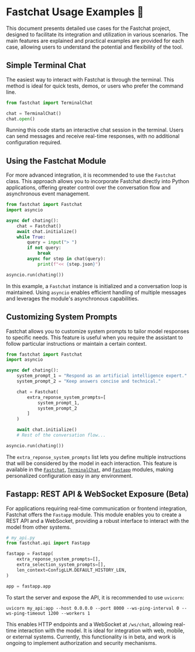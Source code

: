 # Fastchat Usage Examples 🧩

This document presents detailed use cases for the Fastchat project, designed to facilitate its integration and utilization in various scenarios. The main features are explained and practical examples are provided for each case, allowing users to understand the potential and flexibility of the tool.

## Simple Terminal Chat

The easiest way to interact with Fastchat is through the terminal. This method is ideal for quick tests, demos, or users who prefer the command line.

```python
from fastchat import TerminalChat

chat = TerminalChat()
chat.open()
```

Running this code starts an interactive chat session in the terminal. Users can send messages and receive real-time responses, with no additional configuration required.

## Using the Fastchat Module

For more advanced integration, it is recommended to use the `Fastchat` class. This approach allows you to incorporate Fastchat directly into Python applications, offering greater control over the conversation flow and asynchronous event management.

```python
from fastchat import Fastchat
import asyncio

async def chating():
    chat = Fastchat()
    await chat.initialize()
    while True:
        query = input("> ")
        if not query:
            break
        async for step in chat(query):
            print(f"<< {step.json}")

asyncio.run(chating())
```

In this example, a `Fastchat` instance is initialized and a conversation loop is maintained. Using `asyncio` enables efficient handling of multiple messages and leverages the module's asynchronous capabilities.

## Customizing System Prompts

Fastchat allows you to customize system prompts to tailor model responses to specific needs. This feature is useful when you require the assistant to follow particular instructions or maintain a certain context.

```python
from fastchat import Fastchat
import asyncio

async def chating():
    system_prompt_1 = "Respond as an artificial intelligence expert."
    system_prompt_2 = "Keep answers concise and technical."

    chat = Fastchat(
        extra_reponse_system_prompts=[
            system_prompt_1,
            system_prompt_2
        ]
    )

    await chat.initialize()
    # Rest of the conversation flow...

asyncio.run(chating())
```

The `extra_reponse_system_prompts` list lets you define multiple instructions that will be considered by the model in each interaction. This feature is available in the [`Fastchat`](../src/fastchat/app/chat/chat.py), [`TerminalChat`](../src/fastchat/local/local_chat.py), and [`Fastapp`](../src/fastchat/api/api.py) modules, making personalized configuration easy in any environment.

## Fastapp: REST API & WebSocket Exposure (Beta)

For applications requiring real-time communication or frontend integration, Fastchat offers the `Fastapp` module. This module enables you to create a REST API and a WebSocket, providing a robust interface to interact with the model from other systems.

```python
# my_api.py
from fastchat.api import Fastapp

fastapp = Fastapp(
    extra_reponse_system_prompts=[],
    extra_selection_system_prompts=[],
    len_context=ConfigLLM.DEFAULT_HISTORY_LEN,
)

app = fastapp.app
```

To start the server and expose the API, it is recommended to use `uvicorn`:

```shell
uvicorn my_api:app --host 0.0.0.0 --port 8000 --ws-ping-interval 0 --ws-ping-timeout 1200 --workers 1
```

This enables HTTP endpoints and a WebSocket at `/ws/chat`, allowing real-time interaction with the model. It is ideal for integration with web, mobile, or external systems. Currently, this functionality is in beta, and work is ongoing to implement authorization and security mechanisms.
